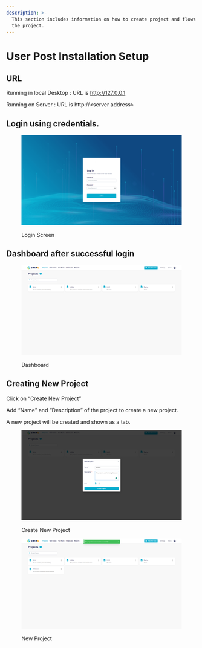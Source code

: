 ```yaml
---
description: >-
  This section includes information on how to create project and flows inside
  the project.
---
```


# User Post Installation Setup

## URL

Running in local Desktop : URL is http://127.0.0.1

Running on Server : URL is http://\<server address>

## Login using credentials.

<figure><img src="../.gitbook/assets/image (49).png" alt=""><figcaption><p>Login Screen</p></figcaption></figure>

## Dashboard after successful login

<figure><img src="../.gitbook/assets/Screenshot (448).png" alt=""><figcaption><p>Dashboard</p></figcaption></figure>

## Creating New Project

Click on “Create New Project”

Add “Name” and “Description” of the project to create a new project.

A new project will be created and shown as a tab.

<figure><img src="../.gitbook/assets/Screenshot (449).png" alt=""><figcaption><p>Create New Project</p></figcaption></figure>

<figure><img src="../.gitbook/assets/Screenshot (450).png" alt=""><figcaption><p>New Project</p></figcaption></figure>
